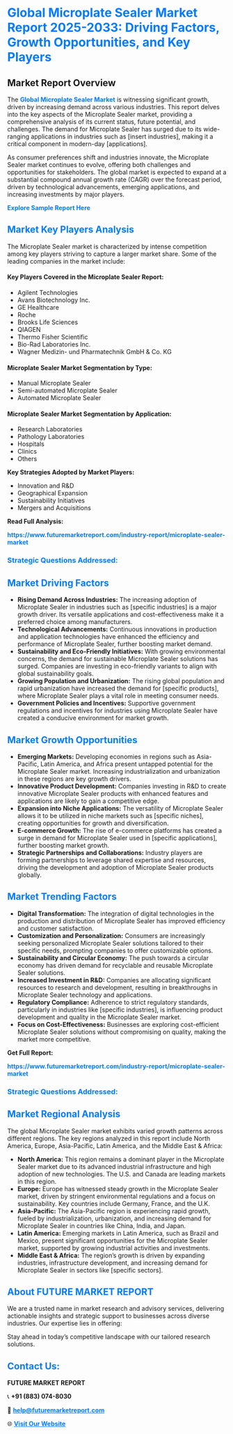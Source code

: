 <h1 style="color: #007BFF;">Global Microplate Sealer Market Report 2025-2033: Driving Factors, Growth Opportunities, and Key Players</h1>

<section id="overview">
<h2>Market Report Overview</h2>
<p>The <a href="https://www.futuremarketreport.com/industry-report/microplate-sealer-market" style="color: #007BFF; text-decoration: none;"><strong>Global Microplate Sealer Market</strong></a> is witnessing significant growth, driven by increasing demand across various industries. This report delves into the key aspects of the Microplate Sealer market, providing a comprehensive analysis of its current status, future potential, and challenges. The demand for Microplate Sealer has surged due to its wide-ranging applications in industries such as [insert industries], making it a critical component in modern-day [applications].</p>
<p>As consumer preferences shift and industries innovate, the Microplate Sealer market continues to evolve, offering both challenges and opportunities for stakeholders. The global market is expected to expand at a substantial compound annual growth rate (CAGR) over the forecast period, driven by technological advancements, emerging applications, and increasing investments by major players.</p>
</section>

<section id="overview">
<p><a href="https://www.futuremarketreport.com/request-sample/reportId=79831" style="color: #007BFF; text-decoration: none;"><strong>Explore Sample Report Here</strong></a></p>
</section>

<section id="key-players">
<h2 style="color: #007BFF;">Market Key Players Analysis</h2>
<p>The Microplate Sealer market is characterized by intense competition among key players striving to capture a larger market share. Some of the leading companies in the market include:</p>
<h4>Key Players Covered in the Microplate Sealer Report:</h4>
<ul><li>Agilent Technologies</li><li>Avans Biotechnology Inc.</li><li>GE Healthcare</li><li>Roche</li><li>Brooks Life Sciences</li><li>QIAGEN</li><li>Thermo Fisher Scientific</li><li>Bio-Rad Laboratories Inc.</li><li>Wagner Medizin- und Pharmatechnik GmbH &amp; Co. KG</li></ul>
<h4>Microplate Sealer Market Segmentation by Type:</h4>
<ul><li>Manual Microplate Sealer</li><li>Semi-automated Microplate Sealer</li><li>Automated Microplate Sealer</li></ul>

<h4>Microplate Sealer Market Segmentation by Application:</h4>
<ul><li>Research Laboratories</li><li>Pathology Laboratories</li><li>Hospitals</li><li>Clinics</li><li>Others</li></ul>
<p><strong>Key Strategies Adopted by Market Players:</strong></p>
<ul>
<li>Innovation and R&D</li>
<li>Geographical Expansion</li>
<li>Sustainability Initiatives</li>
<li>Mergers and Acquisitions</li>
</ul>
</section>

<section>
<p><strong>Read Full Analysis: </strong></p><a href="https://www.futuremarketreport.com/industry-report/microplate-sealer-market" style="color: #007BFF; text-decoration: none;"><strong>https://www.futuremarketreport.com/industry-report/microplate-sealer-market</strong></a>
<h3 style="color: #007BFF;">Strategic Questions Addressed:</h3>
</section>

<section id="driving-factors">
<h2 style="color: #007BFF;">Market Driving Factors</h2>
<ul>
<li><strong>Rising Demand Across Industries:</strong> The increasing adoption of Microplate Sealer in industries such as [specific industries] is a major growth driver. Its versatile applications and cost-effectiveness make it a preferred choice among manufacturers.</li>
<li><strong>Technological Advancements:</strong> Continuous innovations in production and application technologies have enhanced the efficiency and performance of Microplate Sealer, further boosting market demand.</li>
<li><strong>Sustainability and Eco-Friendly Initiatives:</strong> With growing environmental concerns, the demand for sustainable Microplate Sealer solutions has surged. Companies are investing in eco-friendly variants to align with global sustainability goals.</li>
<li><strong>Growing Population and Urbanization:</strong> The rising global population and rapid urbanization have increased the demand for [specific products], where Microplate Sealer plays a vital role in meeting consumer needs.</li>
<li><strong>Government Policies and Incentives:</strong> Supportive government regulations and incentives for industries using Microplate Sealer have created a conducive environment for market growth.</li>
</ul>
</section>

<section id="growth-opportunities">
<h2 style="color: #007BFF;">Market Growth Opportunities</h2>
<ul>
<li><strong>Emerging Markets:</strong> Developing economies in regions such as Asia-Pacific, Latin America, and Africa present untapped potential for the Microplate Sealer market. Increasing industrialization and urbanization in these regions are key growth drivers.</li>
<li><strong>Innovative Product Development:</strong> Companies investing in R&D to create innovative Microplate Sealer products with enhanced features and applications are likely to gain a competitive edge.</li>
<li><strong>Expansion into Niche Applications:</strong> The versatility of Microplate Sealer allows it to be utilized in niche markets such as [specific niches], creating opportunities for growth and diversification.</li>
<li><strong>E-commerce Growth:</strong> The rise of e-commerce platforms has created a surge in demand for Microplate Sealer used in [specific applications], further boosting market growth.</li>
<li><strong>Strategic Partnerships and Collaborations:</strong> Industry players are forming partnerships to leverage shared expertise and resources, driving the development and adoption of Microplate Sealer products globally.</li>
</ul>
</section>

<section id="trending-factors">
<h2 style="color: #007BFF;">Market Trending Factors</h2>
<ul>
<li><strong>Digital Transformation:</strong> The integration of digital technologies in the production and distribution of Microplate Sealer has improved efficiency and customer satisfaction.</li>
<li><strong>Customization and Personalization:</strong> Consumers are increasingly seeking personalized Microplate Sealer solutions tailored to their specific needs, prompting companies to offer customizable options.</li>
<li><strong>Sustainability and Circular Economy:</strong> The push towards a circular economy has driven demand for recyclable and reusable Microplate Sealer solutions.</li>
<li><strong>Increased Investment in R&D:</strong> Companies are allocating significant resources to research and development, resulting in breakthroughs in Microplate Sealer technology and applications.</li>
<li><strong>Regulatory Compliance:</strong> Adherence to strict regulatory standards, particularly in industries like [specific industries], is influencing product development and quality in the Microplate Sealer market.</li>
<li><strong>Focus on Cost-Effectiveness:</strong> Businesses are exploring cost-efficient Microplate Sealer solutions without compromising on quality, making the market more competitive.</li>
</ul>
</section>

<section>
<p><strong>Get Full Report: </strong></p><a href="https://www.futuremarketreport.com/industry-report/microplate-sealer-market" style="color: #007BFF; text-decoration: none;"><strong>https://www.futuremarketreport.com/industry-report/microplate-sealer-market</strong></a>
<h3 style="color: #007BFF;">Strategic Questions Addressed:</h3>
</section>


<section id="regional-analysis">
<h2 style="color: #007BFF;">Market Regional Analysis</h2>
<p>The global Microplate Sealer market exhibits varied growth patterns across different regions. The key regions analyzed in this report include North America, Europe, Asia-Pacific, Latin America, and the Middle East & Africa:</p>
<ul>
<li><strong>North America:</strong> This region remains a dominant player in the Microplate Sealer market due to its advanced industrial infrastructure and high adoption of new technologies. The U.S. and Canada are leading markets in this region.</li>
<li><strong>Europe:</strong> Europe has witnessed steady growth in the Microplate Sealer market, driven by stringent environmental regulations and a focus on sustainability. Key countries include Germany, France, and the U.K.</li>
<li><strong>Asia-Pacific:</strong> The Asia-Pacific region is experiencing rapid growth, fueled by industrialization, urbanization, and increasing demand for Microplate Sealer in countries like China, India, and Japan.</li>
<li><strong>Latin America:</strong> Emerging markets in Latin America, such as Brazil and Mexico, present significant opportunities for the Microplate Sealer market, supported by growing industrial activities and investments.</li>
<li><strong>Middle East & Africa:</strong> The region’s growth is driven by expanding industries, infrastructure development, and increasing demand for Microplate Sealer in sectors like [specific sectors].</li>
</ul>
</section>

<footer>
<h2 style="color: #007BFF;">About FUTURE MARKET REPORT</h2>
<p>We are a trusted name in market research and advisory services, delivering actionable insights and strategic support to businesses across diverse industries. Our expertise lies in offering:</p>

<p>Stay ahead in today’s competitive landscape with our tailored research solutions.</p>

<h2 style="color: #007BFF;">Contact Us:</h2>
<p><strong>FUTURE MARKET REPORT</strong></p>
<p>📞 <strong>+91 (883) 074-8030</strong></p>
<p>📧 <strong><a href="mailto:help@futuremarketreport.com" style="color: #007BFF;">help@futuremarketreport.com</a></strong></p>
<p>🌐 <strong><a href="https://www.futuremarketreport.com/" style="color: #007BFF;">Visit Our Website</a></strong></p>
</footer>